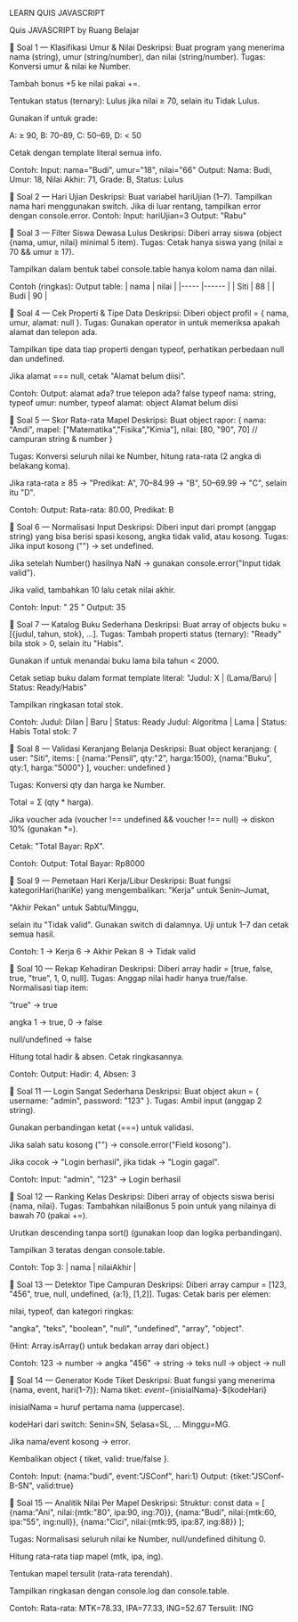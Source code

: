LEARN QUIS JAVASCRIPT

Quis JAVASCRIPT by Ruang Belajar 

🧩 Soal 1 — Klasifikasi Umur & Nilai
Deskripsi:
 Buat program yang menerima nama (string), umur (string/number), dan nilai (string/number).
 Tugas:
Konversi umur & nilai ke Number.


Tambah bonus +5 ke nilai pakai +=.


Tentukan status (ternary): Lulus jika nilai ≥ 70, selain itu Tidak Lulus.


Gunakan if untuk grade:


A: ≥ 90, B: 70–89, C: 50–69, D: < 50


Cetak dengan template literal semua info.


Contoh:
Input: nama="Budi", umur="18", nilai="66"
Output:
Nama: Budi, Umur: 18, Nilai Akhir: 71, Grade: B, Status: Lulus


🧩 Soal 2 — Hari Ujian
Deskripsi:
 Buat variabel hariUjian (1–7). Tampilkan nama hari menggunakan switch.
 Jika di luar rentang, tampilkan error dengan console.error.
Contoh:
Input: hariUjian=3
Output: "Rabu"


🧩 Soal 3 — Filter Siswa Dewasa Lulus
Deskripsi:
 Diberi array siswa (object {nama, umur, nilai} minimal 5 item).
 Tugas:
Cetak hanya siswa yang (nilai ≥ 70 && umur ≥ 17).


Tampilkan dalam bentuk tabel console.table hanya kolom nama dan nilai.


Contoh (ringkas):
Output table:
| nama | nilai |
|----- |------ |
| Siti | 88    |
| Budi | 90    |


🧩 Soal 4 — Cek Properti & Tipe Data
Deskripsi:
 Diberi object profil = { nama, umur, alamat: null }.
 Tugas:
Gunakan operator in untuk memeriksa apakah alamat dan telepon ada.


Tampilkan tipe data tiap properti dengan typeof, perhatikan perbedaan null dan undefined.


Jika alamat === null, cetak "Alamat belum diisi".


Contoh:
Output:
alamat ada? true
telepon ada? false
typeof nama: string, typeof umur: number, typeof alamat: object
Alamat belum diisi


🧩 Soal 5 — Skor Rata-rata Mapel
Deskripsi:
 Buat object rapor:
{
  nama: "Andi",
  mapel: ["Matematika","Fisika","Kimia"],
  nilai: [80, "90", 70] // campuran string & number
}

Tugas:
Konversi seluruh nilai ke Number, hitung rata-rata (2 angka di belakang koma).


Jika rata-rata ≥ 85 → "Predikat: A", 70–84.99 → "B", 50–69.99 → "C", selain itu "D".


Contoh:
Output:
Rata-rata: 80.00, Predikat: B


🧩 Soal 6 — Normalisasi Input
Deskripsi:
 Diberi input dari prompt (anggap string) yang bisa berisi spasi kosong, angka tidak valid, atau kosong.
 Tugas:
Jika input kosong ("") → set undefined.


Jika setelah Number() hasilnya NaN → gunakan console.error("Input tidak valid").


Jika valid, tambahkan 10 lalu cetak nilai akhir.


Contoh:
Input: "  25  "
Output: 35


🧩 Soal 7 — Katalog Buku Sederhana
Deskripsi:
 Buat array of objects buku = [{judul, tahun, stok}, ...].
 Tugas:
Tambah properti status (ternary): "Ready" bila stok > 0, selain itu "Habis".


Gunakan if untuk menandai buku lama bila tahun < 2000.


Cetak setiap buku dalam format template literal:
 "Judul: X | (Lama/Baru) | Status: Ready/Habis"


Tampilkan ringkasan total stok.


Contoh:
Judul: Dilan | Baru | Status: Ready
Judul: Algoritma | Lama | Status: Habis
Total stok: 7


🧩 Soal 8 — Validasi Keranjang Belanja
Deskripsi:
 Buat object keranjang:
{
  user: "Siti",
  items: [
    {nama:"Pensil", qty:"2", harga:1500},
    {nama:"Buku",   qty:1,    harga:"5000"}
  ],
  voucher: undefined
}

Tugas:
Konversi qty dan harga ke Number.


Total = Σ (qty * harga).


Jika voucher ada (voucher !== undefined && voucher !== null) → diskon 10% (gunakan *=).


Cetak: "Total Bayar: RpX".


Contoh:
Output: Total Bayar: Rp8000


🧩 Soal 9 — Pemetaan Hari Kerja/Libur
Deskripsi:
 Buat fungsi kategoriHari(hariKe) yang mengembalikan:
"Kerja" untuk Senin–Jumat,


"Akhir Pekan" untuk Sabtu/Minggu,


selain itu "Tidak valid".
 Gunakan switch di dalamnya. Uji untuk 1–7 dan cetak semua hasil.


Contoh:
1 → Kerja
6 → Akhir Pekan
8 → Tidak valid


🧩 Soal 10 — Rekap Kehadiran
Deskripsi:
 Diberi array hadir = [true, false, true, "true", 1, 0, null].
 Tugas:
Anggap nilai hadir hanya true/false. Normalisasi tiap item:


"true" → true


angka 1 → true, 0 → false


null/undefined → false


Hitung total hadir & absen. Cetak ringkasannya.


Contoh:
Output: Hadir: 4, Absen: 3


🧩 Soal 11 — Login Sangat Sederhana
Deskripsi:
 Buat object akun = { username: "admin", password: "123" }.
 Tugas:
Ambil input (anggap 2 string).


Gunakan perbandingan ketat (===) untuk validasi.


Jika salah satu kosong ("") → console.error("Field kosong").


Jika cocok → "Login berhasil", jika tidak → "Login gagal".


Contoh:
Input: "admin", "123" → Login berhasil


🧩 Soal 12 — Ranking Kelas
Deskripsi:
 Diberi array of objects siswa berisi {nama, nilai}.
 Tugas:
Tambahkan nilaiBonus 5 poin untuk yang nilainya di bawah 70 (pakai +=).


Urutkan descending tanpa sort() (gunakan loop dan logika perbandingan).


Tampilkan 3 teratas dengan console.table.


Contoh:
Top 3:
| nama | nilaiAkhir |


🧩 Soal 13 — Detektor Tipe Campuran
Deskripsi:
 Diberi array campur = [123, "456", true, null, undefined, {a:1}, [1,2]].
 Tugas:
Cetak baris per elemen:


nilai, typeof, dan kategori ringkas:


"angka", "teks", "boolean", "null", "undefined", "array", "object".


(Hint: Array.isArray() untuk bedakan array dari object.)


Contoh:
123 → number → angka
"456" → string → teks
null → object → null


🧩 Soal 14 — Generator Kode Tiket
Deskripsi:
 Buat fungsi yang menerima {nama, event, hari(1–7)}:
Nama tiket: ${event}-${inisialNama}-${kodeHari}


inisialNama = huruf pertama nama (uppercase).


kodeHari dari switch: Senin=SN, Selasa=SL, … Minggu=MG.


Jika nama/event kosong → error.


Kembalikan object { tiket, valid: true/false }.


Contoh:
Input: {nama:"budi", event:"JSConf", hari:1}
Output: {tiket:"JSConf-B-SN", valid:true}


🧩 Soal 15 — Analitik Nilai Per Mapel
Deskripsi:
 Struktur:
const data = [
  {nama:"Ani", nilai:{mtk:"80", ipa:90, ing:70}},
  {nama:"Budi", nilai:{mtk:60,     ipa:"55", ing:null}},
  {nama:"Cici", nilai:{mtk:95,     ipa:87,   ing:88}}
];

Tugas:
Normalisasi seluruh nilai ke Number, null/undefined dihitung 0.


Hitung rata-rata tiap mapel (mtk, ipa, ing).


Tentukan mapel tersulit (rata-rata terendah).


Tampilkan ringkasan dengan console.log dan console.table.


Contoh:
Rata-rata: MTK=78.33, IPA=77.33, ING=52.67
Tersulit: ING



